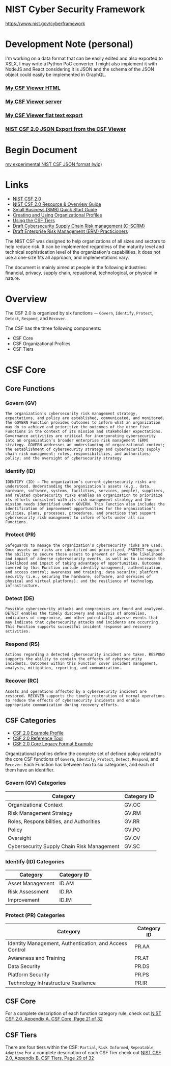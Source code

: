 # NIST Cyber Security Framework 
https://www.nist.gov/cyberframework

# Development Note (personal)
I'm working on a data format that can be easily edited and also exported to XSLX, I may write a Python PoC converter. I might also implement it with NodeJS and React considering it is JSON and the schema of the JSON object could easily be implemented in GraphQL.

### [My CSF Viewer HTML](./files/csf-driver.html)
### [My CSF Viewer server](./files/server.ps1)
### [My CSF Viewer flat text export](./files/CSF-flat-text-export.txt)
### [NIST CSF 2.0 JSON Export from the CSF Viewer](./files/csf-export.json)

# Begin Document


[my experimental NIST CSF JSON format (wip)](./files/csf-draft.json)

# Links
- [NIST CSF 2.0](https://doi.org/10.6028/NIST.CSWP.29)
- [NIST CSF 2.0 Resource & Overview Guide](https://doi.org/10.6028/NIST.SP.1299)
- [Small Business (SMB) Quick Start Guide](https://doi.org/10.6028/NIST.SP.1300)
- [Creating and Using Organizational Profiles](https://doi.org/10.6028/NIST.SP.1301)
- [Using the CSF Tiers](https://doi.org/10.6028/NIST.SP.1302.ipd)
- [Draft Cybersecurity Supply Chain Risk management (C-SCRM)](https://doi.org/10.6028/NIST.SP.1305.ipd)
- [Draft Enterprise Risk Management (ERM) Practicioners](https://doi.org/10.6028/NIST.SP.1303.ipd)

The NIST CSF was designed to help organizations of all sizes and sectors to help reduce risk. It can be implemented regardless of the maturity level and technical sophistication level of the organization's capabilities. It does not use a one-size fits all approach, and implementations vary.

The document is mainly aimed at people in the following industries: financial, privacy, supply chain, repuational, technological, or physical in nature.

# Overview
The CSF 2.0 is organized by six functions -- `Govern`, `Identify`, `Protect`, `Detect`, `Respond`, and `Recover`. 

The CSF has the three following components:
- CSF Core
- CSF Organizational Profiles
- CSF Tiers

# CSF Core
## Core Functions
### Govern (GV)
```
The organization’s cybersecurity risk management strategy, expectations, and policy are established, communicated, and monitored. The GOVERN Function provides outcomes to inform what an organization may do to achieve and prioritize the outcomes of the other five Functions in the context of its mission and stakeholder expectations. Governance activities are critical for incorporating cybersecurity into an organization’s broader enterprise risk management (ERM) strategy. GOVERN addresses an understanding of organizational context; the establishment of cybersecurity strategy and cybersecurity supply chain risk management; roles, responsibilities, and authorities; policy; and the oversight of cybersecurity strategy
```

### Identify (ID)
```
IDENTIFY (ID) — The organization’s current cybersecurity risks are understood. Understanding the organization’s assets (e.g., data, hardware, software, systems, facilities, services, people), suppliers, and related cybersecurity risks enables an organization to prioritize its efforts consistent with its risk management strategy and the mission needs identified under GOVERN. This Function also includes the identification of improvement opportunities for the organization’s policies, plans, processes, procedures, and practices that support cybersecurity risk management to inform efforts under all six Functions.
```

### Protect (PR)
```
Safeguards to manage the organization’s cybersecurity risks are used.
Once assets and risks are identified and prioritized, PROTECT supports the ability to secure those assets to prevent or lower the likelihood and impact of adverse cybersecurity events, as well as to increase the likelihood and impact of taking advantage of opportunities. Outcomes covered by this Function include identity management, authentication, and access control; awareness and training; data security; platform security (i.e., securing the hardware, software, and services of physical and virtual platforms); and the resilience of technology infrastructure.
```

### Detect (DE)
```
Possible cybersecurity attacks and compromises are found and analyzed. DETECT enables the timely discovery and analysis of anomalies, indicators of compromise, and other potentially adverse events that may indicate that cybersecurity attacks and incidents are occurring. This Function supports successful incident response and recovery activities.
```

### Respond (RS)
```
Actions regarding a detected cybersecurity incident are taken. RESPOND supports the ability to contain the effects of cybersecurity incidents. Outcomes within this Function cover incident management, analysis, mitigation, reporting, and communication.
```

### Recover (RC)
```
Assets and operations affected by a cybersecurity incident are restored. RECOVER supports the timely restoration of normal operations to reduce the effects of cybersecurity incidents and enable appropriate communication during recovery efforts.
```

## CSF Categories
- [CSF 2.0 Example Profile](https://www.nist.gov/document/csf-20-implementation-examples-xlsx)
- [CSF 2.0 Reference Tool](https://csrc.nist.gov/projects/cprt/catalog#/cprt/framework/version/CSF_2_0_0/home?element=all)
- [CSF 2.0 Core Legacy Format Example](https://csrc.nist.gov/extensions/nudp/services/json/csf/download?olirids=)

Organizational profiles define the complete set of defined policy related to the core CSF functions of `Govern`, `Identify`, `Protect`, `Detect`, `Respond`, and `Recover`. Each Function has between two to six categories, and each of them have an identifier.

### Govern (GV) Categories
| Category | Category ID |
|-|-|
| Organizational Context | GV.OC |
| Risk Management Strategy | GV.RM |
| Roles, Responsibilities, and Authorities | GV.RR |
| Policy | GV.PO |
| Oversight | GV.OV |
| Cybersecurity Supply Chain Risk Management | GV.SC |

### Identify (ID) Categories
| Category | Category ID |
|-|-|
| Asset Management | ID.AM |
| Risk Assessment | ID.RA |
| Improvement | ID.IM |


### Protect (PR) Categories
| Category | Category ID |
|-|-|
| Identity Management, Authentication, and Access Control | PR.AA |
| Awareness and Training | PR.AT |
| Data Security | PR.DS |
| Platform Security | PR.PS |
| Technology Infrastructure Resilience | PR.IR |

## CSF Core
For a complete description of each function category rule, check out [NIST CSF 2.0, Appendix A. CSF Core, Page 21 of 32](https://doi.org/10.6028/NIST.CSWP.29) 

## CSF Tiers
There are four tiers within the CSF: `Partial`, `Risk Informed`, `Repeatable`, `Adaptive`
For a complete description of each CSF Tier check out [NIST CSF 2.0, Appendix B. CSF Tiers, Page 29 of 32](https://doi.org/10.6028/NIST.CSWP.29)
